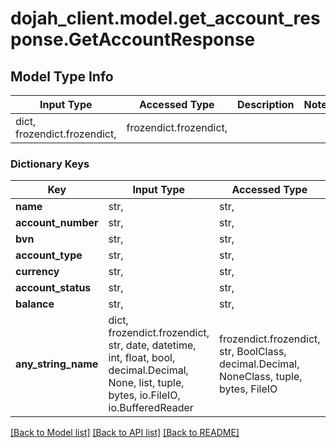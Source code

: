 # dojah_client.model.get_account_response.GetAccountResponse

## Model Type Info
Input Type | Accessed Type | Description | Notes
------------ | ------------- | ------------- | -------------
dict, frozendict.frozendict,  | frozendict.frozendict,  |  | 

### Dictionary Keys
Key | Input Type | Accessed Type | Description | Notes
------------ | ------------- | ------------- | ------------- | -------------
**name** | str,  | str,  |  | [optional] 
**account_number** | str,  | str,  |  | [optional] 
**bvn** | str,  | str,  |  | [optional] 
**account_type** | str,  | str,  |  | [optional] 
**currency** | str,  | str,  |  | [optional] 
**account_status** | str,  | str,  |  | [optional] 
**balance** | str,  | str,  |  | [optional] 
**any_string_name** | dict, frozendict.frozendict, str, date, datetime, int, float, bool, decimal.Decimal, None, list, tuple, bytes, io.FileIO, io.BufferedReader | frozendict.frozendict, str, BoolClass, decimal.Decimal, NoneClass, tuple, bytes, FileIO | any string name can be used but the value must be the correct type | [optional]

[[Back to Model list]](../../README.md#documentation-for-models) [[Back to API list]](../../README.md#documentation-for-api-endpoints) [[Back to README]](../../README.md)

